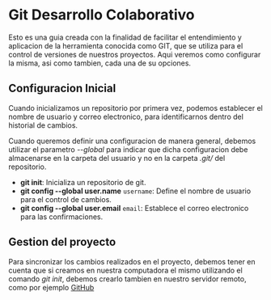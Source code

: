 # Git Desarrollo Colaborativo

Esto es una guia creada con la finalidad de facilitar el entendimiento y aplicacion de la herramienta conocida como GIT, que se utiliza para el control de versiones de nuestros proyectos. Aqui veremos como configurar la misma, asi como tambien, cada una de su opciones.

## Configuracion Inicial

Cuando inicializamos un repositorio por primera vez, podemos establecer el nombre de usuario y correo electronico, para identificarnos dentro del historial de cambios.

Cuando queremos definir una configuracion de manera general, debemos utilizar el parametro *--global* para indicar que dicha configuracion debe almacenarse en la carpeta del usuario y no en la carpeta *.git/* del repositorio.

* **git init**: Inicializa un repositorio de git.
* **git config --global user.name** `username`: Define el nombre de usuario para el control de cambios.
* **git config --global user.email** `email`: Establece el correo electronico para las confirmaciones.

## Gestion del proyecto

Para sincronizar los cambios realizados en el proyecto, debemos tener en cuenta que si creamos en nuestra computadora el mismo utilizando el comando *git init*, debemos crearlo tambien en nuestro servidor remoto, como por ejemplo [GitHub](https://github.com)
